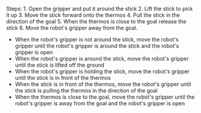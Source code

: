 

Steps:  1. Open the gripper and put it around the stick  2. Lift the stick to pick it up  3. Move the stick forward onto the thermos  4. Pull the stick in the direction of the goal  5. When the thermos is close to the goal release the stick  6. Move the robot's gripper away from the goal.

- When the robot's gripper is not around the stick, move the robot's gripper until the robot's gripper is around the stick and the robot's gripper is open
- When the robot's gripper is around the stick, move the robot's gripper until the stick is lifted off the ground
- When the robot's gripper is holding the stick, move the robot's gripper until the stick is in front of the thermos
- When the stick is in front of the thermos, move the robot's gripper until the stick is pulling the thermos in the direction of the goal
- When the thermos is close to the goal, move the robot's gripper until the robot's gripper is away from the goal and the robot's gripper is open